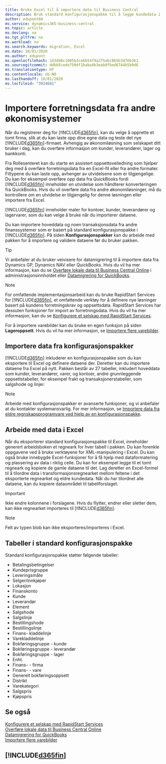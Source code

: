 ```yaml
---
title: Bruke Excel til å importere data til Business Central
description: Bruk standard konfigurasjonspakke til å legge kundedata i Excel og importere dataene tilbake til Business Central.
author: edupont04
ms.service: dynamics365-business-central
ms.topic: article
ms.devlang: na
ms.tgt_pltfrm: na
ms.workload: na
ms.search.keywords: migration, Excel
ms.date: 10/01/2020
ms.author: edupont
ms.openlocfilehash: 143d40c1005b3ce6b54f9a2f5abc865b3d76b361
ms.sourcegitcommit: ddbb5cede750df1baba4b3eab8fbed6744b5b9d6
ms.translationtype: HT
ms.contentlocale: nb-NO
ms.lasthandoff: 10/01/2020
ms.locfileid: "3924681"
---
```

# <a name="importing-business-data-from-other-finance-systems"></a>Importere forretningsdata fra andre økonomisystemer

Når du registrerer deg for [!INCLUDE[d365fin](includes/d365fin_md.md)], kan du velge å opprette et tomt firma, slik at du kan laste opp dine egne data og teste det nye [!INCLUDE[d365fin](includes/d365fin_md.md)]-firmaet. Avhengig av økonomiløsning som selskapet ditt bruker i dag, kan du overføre informasjon om kunder, leverandører, lager og bankkonti.  

Fra Rollesenteret kan du starte en assistert oppsettsveiledning som hjelper deg med å overføre forretningsdata fra en Excel-fil eller fra andre formater. Filtypene du kan laste opp, avhenger av utvidelsene som er tilgjengelige. Du kan for eksempel overføre opp data fra QuickBooks fordi [!INCLUDE[d365fin](includes/d365fin_md.md)] inneholder en utvidelse som håndterer konverteringen fra QuickBooks. Hvis du vil overføre data fra andre økonomiløsninger, må du kontrollere om en utvidelse er tilgjengelig for denne løsningen eller importere fra Excel.  

[!INCLUDE[d365fin](includes/d365fin_md.md)] inneholder maler for kontoer, kunder, leverandører og lagervarer, som du kan velge å bruke når du importerer dataene.

Du kan importere hoveddata og noen transaksjonsdata fra andre finanssystemer som er basert på standard konfigurasjonspakke i [!INCLUDE[d365fin](includes/d365fin_md.md)]. På siden **Konfigurasjonspakker** kan du arbeide med pakken for å importere og validere dataene før du bruker pakken.  

> [!TIP]  
> Vi anbefaler at du bruker veivisere for datamigrering til å importere data fra Dynamics GP, Dynamics NAV eller QuickBooks. Hvis du vil ha mer informasjon, kan du se [Overføre lokale data til Business Central Online](/dynamics365/business-central/dev-itpro/administration/migrate-data) i administrasjonsinnholdet eller [Datamigrering for QuickBooks](ui-extensions-quickbooks-data-migration.md).

> [!NOTE]  
> For omfattende implementasjonsarbeid kan du bruke RapidStart Services for [!INCLUDE[d365fin](includes/d365fin_md.md)], et omfattende verktøy for å definere nye løsninger basert på kundens forretningskrav og oppsettsdata. RapidStart Services har dessuten funksjoner for import av forretningsdata. Hvis du vil ha mer informasjon, kan du se [Konfigurere et selskap med RapidStart Services](admin-set-up-a-company-with-rapidstart.md).

For å importere varebilder kan du bruke en egen funksjon på siden **Lageroppsett**. Hvis du vil ha mer informasjon, se [Importere flere varebilder](inventory-how-import-item-pictures.md).

## <a name="importing-data-from-configuration-packages"></a>Importere data fra konfigurasjonspakker
[!INCLUDE[d365fin](includes/d365fin_md.md)] inkluderer en konfigurasjonspakke som du kan eksportere til Excel og definere dataene der. Deretter kan du importere dataene fra Excel på nytt. Pakken består av 27 tabeller, inkludert hoveddata som kunder, leverandører, varer, og kontoer, andre grunnleggende oppsettstabeller, for eksempel frakt og transaksjonerstabeller, som salgshode og linjer.  

> [!NOTE]  
>   Arbeide med konfigurasjonspakker er avanserte funksjoner, og vi anbefaler at du kontakter systemansvarlig. For mer informasjon, se [Importere data fra eldre regnskapsprogramvare ved hjelp av en konfigurasjonspakke](across-import-data-configuration-packages.md).

## <a name="working-with-data-in-excel"></a>Arbeide med data i Excel
Når du eksporterer standard konfigurasjonspakke til Excel, inneholder generert arbeidsboken et regneark for hver tabell i pakken. Du kan forenkle oppgavene ved å bruke verktøyene for XML-manipulering i Excel. Du kan også bruke innebygde Excel-funksjoner for å få hjelp med dataformatering og plassering av data i riktig celle. Du kan for eksempel legge til et tomt regneark og kopiere de gamle dataene til det. Lag deretter en Excel-formel til å tilordne data i transformasjonsregnearket mellom feltene i det eksporterte regnearket og eldre kundedata. Når du har tilordnet alle dataene, kan du kopiere dataområdet til tabellforslaget.  

> [!IMPORTANT]  
>  Ikke endre kolonnene i forslagene. Hvis du flytter, endrer eller sletter dem, kan ikke regnearket importeres til [!INCLUDE[d365fin](includes/d365fin_md.md)].

> [!NOTE]
> Felt av typen blob kan ikke eksporteres/importeres i Excel.

## <a name="tables-in-the-default-configuration-package"></a>Tabeller i standard konfigurasjonspakke
Standard konfigurasjonspakke støtter følgende tabeller:

-   Betalingsbetingelser
-   Kundeprisgruppe
-   Leveringsmåte
-   Selger/innkjøper
-   Lokasjon
-   Finanskonto
-   Kunde
-   Leverandør
-   Element
-   Salgshode
-   Salgslinje
-   Bestillingshode
-   Bestillingslinje
-   Finans- kladdelinje
-   Varekladdelinje
-   Bokføringsgruppe - kunde
-   Bokføringsgruppe - leverandør
-   Bokføringsgruppe - lager
-   Enht.
-   Finans- - firma
-   Finans- - vare
-   Generelt bokføringsoppsett
-   Distrikt
-   Varekategori
-   Salgspris
-   Kjøpspris

## <a name="see-also"></a>Se også
[Konfigurere et selskap med RapidStart Services](admin-set-up-a-company-with-rapidstart.md)  
[Overføre lokale data til Business Central Online](/dynamics365/business-central/dev-itpro/administration/migrate-data)  
[Datamigrering for QuickBooks](ui-extensions-quickbooks-data-migration.md)  
[Importere flere varebilder](inventory-how-import-item-pictures.md)

## [!INCLUDE[d365fin](includes/free_trial_md.md)]  
